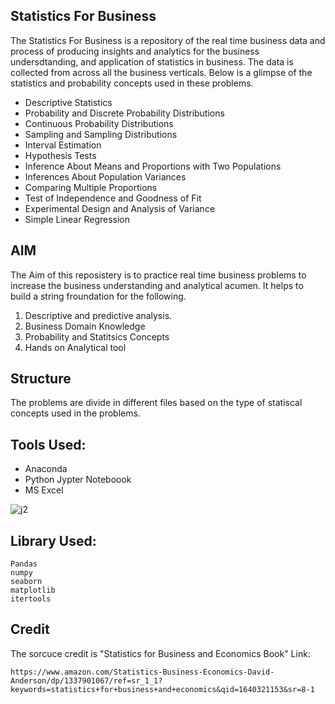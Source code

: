 ## Statistics For Business 
The Statistics For Business is a repository of the real time business data and process of producing insights and analytics for the business undersdtanding, and application of statistics in business. The data is collected from across all the business verticals. Below is a glimpse of the statistics and probability concepts used in these problems.

- Descriptive Statistics
- Probability and Discrete Probability Distributions 
- Continuous Probability Distributions
- Sampling and Sampling Distributions
- Interval Estimation
- Hypothesis Tests
- Inference About Means and Proportions with Two Populations
- Inferences About Population Variances
- Comparing Multiple Proportions
- Test of Independence and Goodness of Fit
- Experimental Design and Analysis of Variance
- Simple Linear Regression

## AIM

The Aim of this reposistery is to practice real time business problems to increase the business understanding and  analytical acumen. It helps to build a string froundation for the following.

1. Descriptive and predictive analysis.
2. Business Domain Knowledge
3. Probability and Statitsics Concepts
4. Hands on Analytical tool

## Structure

The problems are divide in different files based on the type of statiscal concepts used in the problems.

## Tools Used:
- Anaconda
- Python Jypter Noteboook
- MS Excel

![j2](https://user-images.githubusercontent.com/64645859/147317652-c1e06930-1ab1-419c-a375-51e3202852c5.png)

## Library Used:
```
Pandas
numpy
seaborn
matplotlib
itertools
```

## Credit
The sorcuce credit is "Statistics for Business and Economics Book"
Link: 
```
https://www.amazon.com/Statistics-Business-Economics-David-Anderson/dp/1337901067/ref=sr_1_1?keywords=statistics+for+business+and+economics&qid=1640321153&sr=8-1
```
